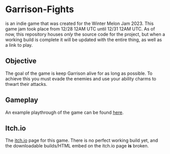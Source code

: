 # Garrison-Fights
is an indie game that was created for the Winter Melon Jam 2023.
This game jam took place from 12/28 12AM UTC until 12/31 12AM UTC.
As of now, this repository houses *only* the source code for the project, but when a working build is complete it will be updated with the entire thing, as well as a link to play.

## Objective
The goal of the game is keep Garrison alive for as long as possible. To achieve this you must evade the enemies and use your ability charms to thwart their attacks.

## Gameplay
An example playthrough of the game can be found [here](https://www.youtube.com/watch?v=45j4MsjzOiY).

## Itch.io
The [itch.io](https://liamsjy13.itch.io/garrison-fights) page for this game. There is no perfect working build yet, and the downloadable builds/HTML embed on the itch.io page **is** broken.
